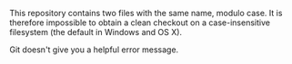 This repository contains two files with the same name, modulo case.
It is therefore impossible to obtain a clean checkout on a case-insensitive
filesystem (the default in Windows and OS X).

Git doesn't give you a helpful error message.

